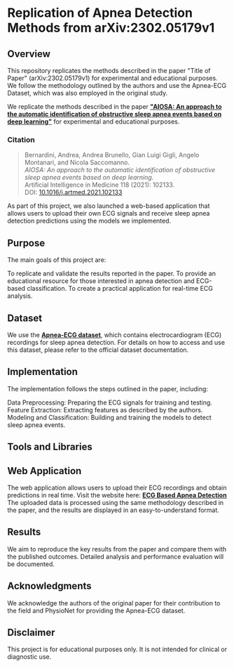 # Replication of Apnea Detection Methods from arXiv:2302.05179v1

## Overview
This repository replicates the methods described in the paper "Title of Paper" (arXiv:2302.05179v1) for experimental and educational purposes.
We follow the methodology outlined by the authors and use the Apnea-ECG Dataset, which was also employed in the original study.

We replicate the methods described in the paper **["AIOSA: An approach to the automatic identification of obstructive sleep apnea events based on deep learning"](https://arxiv.org/abs/2302.05179)** for experimental and educational purposes.

### Citation
> Bernardini, Andrea, Andrea Brunello, Gian Luigi Gigli, Angelo Montanari, and Nicola Saccomanno.  
> *AIOSA: An approach to the automatic identification of obstructive sleep apnea events based on deep learning*.  
> Artificial Intelligence in Medicine 118 (2021): 102133.  
> DOI: [10.1016/j.artmed.2021.102133](https://doi.org/10.1016/j.artmed.2021.102133)

As part of this project, we also launched a web-based application that allows users to upload their own ECG signals and receive sleep apnea detection predictions using the models we implemented.

## Purpose

The main goals of this project are:

To replicate and validate the results reported in the paper.
To provide an educational resource for those interested in apnea detection and ECG-based classification.
To create a practical application for real-time ECG analysis.

## Dataset

We use the **[Apnea-ECG dataset](https://www.physionet.org/content/apnea-ecg/)**, which contains electrocardiogram (ECG) recordings for sleep apnea detection. For details on how to access and use this dataset, please refer to the official dataset documentation.


## Implementation

The implementation follows the steps outlined in the paper, including:

Data Preprocessing: Preparing the ECG signals for training and testing.
Feature Extraction: Extracting features as described by the authors.
Modeling and Classification: Building and training the models to detect sleep apnea events.

## Tools and Libraries


## Web Application

The web application allows users to upload their ECG recordings and obtain predictions in real time.
Visit the website here: **[ECG Based Apnea Detection](https://ecg-based-apnea-detection.streamlit.app/)**
The uploaded data is processed using the same methodology described in the paper, and the results are displayed in an easy-to-understand format.

## Results

We aim to reproduce the key results from the paper and compare them with the published outcomes. Detailed analysis and performance evaluation will be documented.

## Acknowledgments

We acknowledge the authors of the original paper for their contribution to the field and PhysioNet for providing the Apnea-ECG dataset.

## Disclaimer

This project is for educational purposes only. It is not intended for clinical or diagnostic use.
